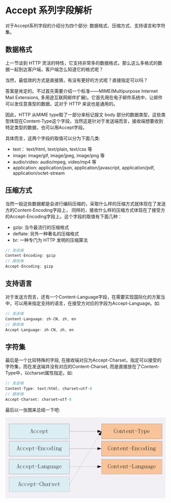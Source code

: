 # Accept 系列字段解析

对于Accept系列字段的介绍分为四个部分: 数据格式、压缩方式、支持语言和字符集。

## 数据格式

上一节谈到 HTTP 灵活的特性，它支持非常多的数据格式，那么这么多格式的数据一起到达客户端，客户端怎么知道它的格式呢？

当然，最低效的方式是直接猜，有没有更好的方式呢？直接指定可以吗？

答案是肯定的。不过首先需要介绍一个标准——MIME(Multipurpose Internet Mail Extensions, 多用途互联网邮件扩展)。它首先用在电子邮件系统中，让邮件可以发任意类型的数据，这对于 HTTP 来说也是通用的。

因此，HTTP 从MIME type取了一部分来标记报文 body 部分的数据类型，这些类型体现在Content-Type这个字段，当然这是针对于发送端而言，接收端想要收到特定类型的数据，也可以用Accept字段。

具体而言，这两个字段的取值可以分为下面几类:

* text： text/html, text/plain, text/css 等
* image: image/gif, image/jpeg, image/png 等
* audio/video: audio/mpeg, video/mp4 等
* application: application/json, application/javascript, application/pdf, application/octet-stream

## 压缩方式

当然一般这些数据都是会进行编码压缩的，采取什么样的压缩方式就体现在了发送方的Content-Encoding字段上， 同样的，接收什么样的压缩方式体现在了接受方的Accept-Encoding字段上。这个字段的取值有下面几种：

* gzip: 当今最流行的压缩格式
* deflate: 另外一种著名的压缩格式
* br: 一种专门为 HTTP 发明的压缩算法

```js
// 发送端
Content-Encoding: gzip
// 接收端
Accept-Encoding: gizp
```

## 支持语言

对于发送方而言，还有一个Content-Language字段，在需要实现国际化的方案当中，可以用来指定支持的语言，在接受方对应的字段为Accept-Language。如:

```js
// 发送端
Content-Language: zh-CN, zh, en
// 接收端
Accept-Language: zh-CN, zh, en
```

## 字符集

最后是一个比较特殊的字段, 在接收端对应为Accept-Charset，指定可以接受的字符集，而在发送端并没有对应的Content-Charset, 而是直接放在了Content-Type中，以charset属性指定。如:

```js
// 发送端
Content-Type: text/html; charset=utf-8
// 接收端
Accept-Charset: charset=utf-8
```
最后以一张图来总结一下吧:

![1](./1.png)